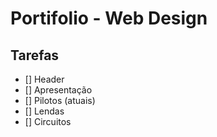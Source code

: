 # Portifolio - Web Design
## Tarefas

- [] Header
- [] Apresentação
- [] Pilotos (atuais)
- [] Lendas
- [] Circuitos